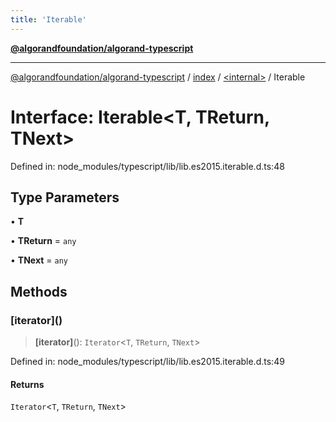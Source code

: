 ```yaml
---
title: 'Iterable'
---
```


[**@algorandfoundation/algorand-typescript**](../../../README.md)

---

[@algorandfoundation/algorand-typescript](../../../README.md) / [index](../../README.md) / [\<internal\>](../README.md) / Iterable

# Interface: Iterable\<T, TReturn, TNext\>

Defined in: node_modules/typescript/lib/lib.es2015.iterable.d.ts:48

## Type Parameters

• **T**

• **TReturn** = `any`

• **TNext** = `any`

## Methods

### \[iterator\]()

> **\[iterator\]**(): `Iterator`\<`T`, `TReturn`, `TNext`\>

Defined in: node_modules/typescript/lib/lib.es2015.iterable.d.ts:49

#### Returns

`Iterator`\<`T`, `TReturn`, `TNext`\>
